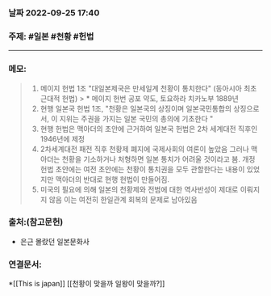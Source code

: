 ### 날짜 2022-09-25 17:40


### 주제: #일본 #천황 #헌법
----
### 메모:
>1. 메이지 헌법 1조 "대일본제국은 만세일계 천황이 통치한다" (동아시아 최초 근대적 헌법) > * 메이지 헌번 공포 약도, 토요하라 치카노부 1889년
>2. 현행 일본국 헌법 1조, "천황은 일본국의 상징이며 일본국민통합의 상징으로서, 이 지위는 주권을 가지는 일본 국민의 총의에 기초한다 "
>3. 현행 헌법은 맥아더의 초안에 근거하여  일본국 헌법은 2차 세계대전 직후인 1946년에 제정 
>4. 2차세계대전 패전 직후 천황제 폐지에 국제사회의 여론이 높았음 그러나 맥아더는 천황을 기소하거나 처형하면 일본 통치가 어려울 것이라고 봄. 개정 헌법 초안에는 여전 초안에는 천황이 통치권을 모두 관할한다는 내용이 있었지만 맥아더의 반대로 현행 헌법이 만들어짐. 
>5. 미국의 필요에 의해 일본의 천황제와 전범에 대한 역사반성이 제대로 이뤄지지 않음 이는 여전히 한일관계 회복의 문제로 남아있음 

### 출처:(참고문헌)
- 은근 몰랐던 일본문화사


### 연결문서:
*[[This is japan]]
[[천황이 맞을까 일왕이 맞을까?]]
